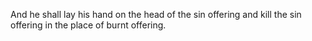 And he shall lay his hand on the head of the sin offering and kill the sin offering in the place of burnt offering.
